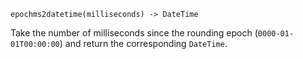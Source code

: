 ```
epochms2datetime(milliseconds) -> DateTime
```

Take the number of milliseconds since the rounding epoch (`0000-01-01T00:00:00`) and return the corresponding `DateTime`.
